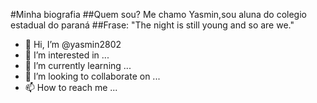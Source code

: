 #Minha biografia
##Quem sou?
Me chamo Yasmin,sou aluna do colegio estadual do paraná
##Frase:
"The night is still young and so are we."

- 👋 Hi, I’m @yasmin2802
- 👀 I’m interested in ...
- 🌱 I’m currently learning ...
- 💞️ I’m looking to collaborate on ...
- 📫 How to reach me ...

<!---
yasmin2802/yasmin2802 is a ✨ special ✨ repository because its `README.md` (this file) appears on your GitHub profile.
You can click the Preview link to take a look at your changes.
--->
